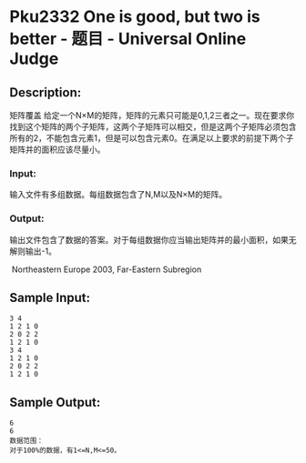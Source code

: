# Pku2332 One is good, but two is better - 题目 - Universal Online Judge

## Description: 

矩阵覆盖 给定一个N×M的矩阵，矩阵的元素只可能是0,1,2三者之一。现在要求你找到这个矩阵的两个子矩阵，这两个子矩阵可以相交，但是这两个子矩阵必须包含所有的2，不能包含元素1，但是可以包含元素0。在满足以上要求的前提下两个子矩阵并的面积应该尽量小。

### Input: 

输入文件有多组数据。每组数据包含了N,M以及N×M的矩阵。

### Output: 

输出文件包含了数据的答案。对于每组数据你应当输出矩阵并的最小面积，如果无解则输出-1。

 Northeastern Europe 2003, Far-Eastern Subregion


## Sample Input: 
```
3 4
1 2 1 0
2 0 2 2
1 2 1 0
3 4
1 2 1 0
2 0 2 2
1 2 1 0

```

## Sample Output: 
```
6
6
数据范围：
对于100%的数据，有1<=N,M<=50。

```

